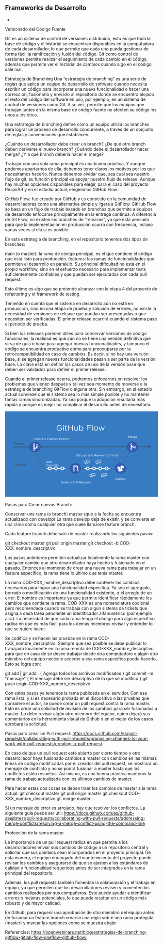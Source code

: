 Frameworks de Desarrollo
-
-

Versionado del Código Fuente

Git es un sistema de control de versiones distribuido, esto es que toda la base de código y el historial se encuentran disponibles en la computadora de cada desarrollador, lo que permite que cada uno pueda gestionar de forma fácil la ramificación y fusión del código. Git como control de versiones permite realizar el seguimiento de cada cambio en el código, además que permite ver el historial de cambios cuando algo en el código sale mal.

Estrategia de Branching
Una “estrategia de branching” es una serie de reglas que aplica un equipo de desarrollo de software cuando necesita escribir un código para incorporar una nueva funcionalidad o hacer una corrección, fusionarlo y enviarlo al repositorio donde se encuentra alojado el resto del código del software en uso, por ejemplo, en un sistema de control de versiones como Git. A su vez, permite que los equipos que trabajan juntos en la misma base de código fuente no afecten su código los unos a los otros.

Una estrategia de branching define cómo un equipo utiliza los branches para lograr un proceso de desarrollo concurrente, a través de un conjunto de reglas y convenciones que establecen:

¿Cuándo un desarrollador debe crear un branch?
¿De qué otro branch deben derivarse el nuevo branch?
¿Cuándo debe el desarrollador hacer merge?
¿Y a qué branch debería hacer el merge?

Trabajar con una sola rama principal es una buena práctica. Y aunque podemos apartarnos de ella, debemos tener claros los motivos por los que necesitamos hacerlo. Nunca debemos olvidar que, sea cual sea nuestro flujo de git, su función principal es apoyar nuestro flujo de release.
Aunque hay muchas opciones disponibles para elegir, para el caso del proyecto RespirAR y en el estadio actual, elegiremos GitHub Flow.

GitHub Flow, fue creado por GitHub y es conocido en la comunidad de desarrolladores como una alternativa simple y ligera a GitFlow. GitHub Flow se basa en un flujo de trabajo basado en branches que permite a equipos de desarrollo enfocarse principalmente en la entrega continua. A diferencia de Git Flow, no existen los branches de “releases”, ya que está pensado para que la implementación en producción ocurra con frecuencia, incluso varias veces al día si es posible.

En esta estrategia de branching, en el repositorio tenemos dos tipos de branches:

main (o master): la rama de código principal, es el que contiene el código que está listo para producción.
features: las ramas de funcionalidades que permiten el desarrollo en paralelo.
Su principal dificultad no está en el propio workflow, sino en el esfuerzo necesario para implementar tests suficientemente confiables y que puedan ser ejecutados con cada pull request.

Esto último es algo que se pretende alcanzar con la etapa 4 del proyecto de refactoring y el framework de testing.

Teniendo en cuenta que el sistema en desarrollo aún no está en producción, sino en una etapa de prueba y solución de errores, no existe la necesidad de versiones de release que puedan ser presentadas o que necesiten ser verificadas. El primer release ocurrirá cuando el sistema pase el periodo de prueba.

Si bien los releases parecen útiles para conservar versiones de código funcionales, la realidad es que aún no se tiene una versión definitiva que sirva de guía o base para agregar nuevas funcionalidades, y tampoco el código se encuentra productivo como para preocuparse por la retrocompatibilidad en caso de cambios. Es decir, si no hay una versión base, si se agregan nuevas funcionalidades pasan a ser parte de la versión base. La clave está en definir los casos de uso de la versión base que deben ser validados para definir el primer release.

Cuando el primer release ocurra, podremos enfocarnos en resolver los problemas que vienen después y tal vez sea momento de moverse a la estrategia de branching GitFlow o alguna otra. Sin embargo, en el estadío actual conviene que el sistema sea lo más simple posible y no mantener tantas ramas sincronizadas. Ya sea porque la adopción resultaría más rápida y porque es mejor no complicar el desarrollo antes de necesitarlo.

![Aquí la descripción de la imagen por si no carga](https://raw.githubusercontent.com/luchete80/ambovis/RESP-141/docs/assets/gitflow.png)

Pasos para Crear nuevos Branch:

Conservar una rama (o branch) master (que a la fecha se encuentra actualizado con develop)
La rama develop deja de existir, y se convierte en una rama como cualquier otra que suele llamarse feature branch.

Cada feature branch debe salir de master realizando los siguientes pasos:

git checkout master
git pull origin master
git checkout -b COD-XXX_nombre_descriptivo

Los pasos anteriores permiten actualizar localmente la rama master con cualquier cambio que otro desarrollador haya hecho y fusionado en el pasado. Entonces al momento de crear una nueva rama para trabajar en un feature específico, la rama tiene lo último que tenía master.

La rama COD-XXX_nombre_descriptivo debe contener los cambios necesarios para lograr una funcionalidad específica. Ya sea el agregado, borrado o modificación de una funcionalidad existente, o el arreglo de un error.  El nombre es importante ya que permite identificar rápidamente los cambios que contiene la rama. COD-XXX es una nomenclatura opcional pero recomendada cuando se trabaja con algún sistema de tickets que asigna a cada tarea pendiente un identificador alfanumérico (por ejemplo Jira).  La necesidad de que cada rama tenga el código para algo específico radica en que es más fácil para los demás miembros revisar y entender lo que se quiere hacer.

Se codifica y se hacen las pruebas en la rama COD-XXX_nombre_descriptivo. Siempre que sea posible se debe publicar lo trabajado localmente en la rama remota de COD-XXX_nombre_descriptivo para que en caso de se desee trabajar desde otra computadora o algún otro miembro del equipo necesite acceder a esa rama específica pueda hacerlo. Esto se logra con:

git add <archivos> | git add . { Agrega todos los archivos modificados }
git commit -m "mensaje" { El mensaje debe ser descriptivo de lo que se modificó }
git push origin COD-XXX_nombre_descriptivo

Con estos pasos ya tenemos la rama publicada en el servidor. Con esa rama lista, y si es necesario probada en el dispositivo o las pruebas que considere el autor, se puede crear un pull request contra la rama master. Esto es crear una solicitud de revisión de los cambios para ser fusionados a master. Lo debe revisar algún otro miembro del equipo, quien dejará sus comentarios en la herramienta visual de Github o en el mejor de los casos aprobará la solicitud.

Pasos para crear un Pull request: https://docs.github.com/es/pull-requests/collaborating-with-pull-requests/proposing-changes-to-your-work-with-pull-requests/creating-a-pull-request

En caso de que un pull request esté abierto por cierto tiempo y otro desarrollador haya fusionado cambios a master con cambios en las mismas líneas de código modificadas por el creador del pull request, se mostrará un mensaje de conflicto y no se podrá fusionar a master hasta que los conflictos estén resueltos. Así mismo, es una buena práctica mantener la rama de trabajo actualizada con los últimos cambios de master.

Para hacer estas dos cosas se deben traer los cambios de master a la rama actual:
git checkout master
git pull origin master
git checkout COD-XXX_nombre_descriptivo
git merge master

Si un mensaje de error es arrojado, hay que resolver los conflictos. La siguiente guía puede ser útil: https://docs.github.com/es/github-ae@latest/pull-requests/collaborating-with-pull-requests/addressing-merge-conflicts/resolving-a-merge-conflict-using-the-command-line

Protección de la rama master

La importancia de un pull request radica en que permite a los desarrolladores enviar sus cambios de código a un repositorio central y solicitar que sus cambios sean incorporados en el proyecto principal. De esta manera, el equipo encargado del mantenimiento del proyecto puede revisar los cambios y asegurarse de que se ajusten a los estándares de calidad y funcionalidad requeridos antes de ser integrados en la rama principal del repositorio.

Además, los pull requests también fomentan la colaboración y el trabajo en equipo, ya que permiten que los desarrolladores revisen y comenten los cambios realizados por sus compañeros. Esto puede ayudar a identificar errores o mejoras potenciales, lo que puede resultar en un código más robusto y de mayor calidad.

En Github, para requerir una aprobación de otro miembro del equipo antes de fusionar un feature branch crearse una regla sobre una rama protegida (master) y marcar las opciones como se muestra abajo:





Referencias:
https://openwebinars.net/blog/estrategias-de-branching-gitflow-gitlab-flow-oneflow-github-flow/

